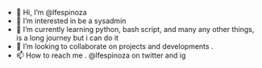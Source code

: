 - 👋 Hi, I’m @lfespinoza
- 👀 I’m interested in be a sysadmin 
- 🌱 I’m currently learning python, bash script, and many any other things, is a long journey but i can do it
- 💞️ I’m looking to collaborate on projects and developments .
- 📫 How to reach me . @lfespinoza on twitter and ig

<!---
lfespinoza/lfespinoza is a ✨ special ✨ repository because its `README.md` (this file) appears on your GitHub profile.
You can click the Preview link to take a look at your changes.
--->

